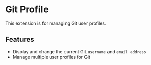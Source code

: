 # Git Profile

This extension is for managing Git user profiles.

## Features

- Display and change the current Git `username` and `email address`
- Manage multiple user profiles for Git
